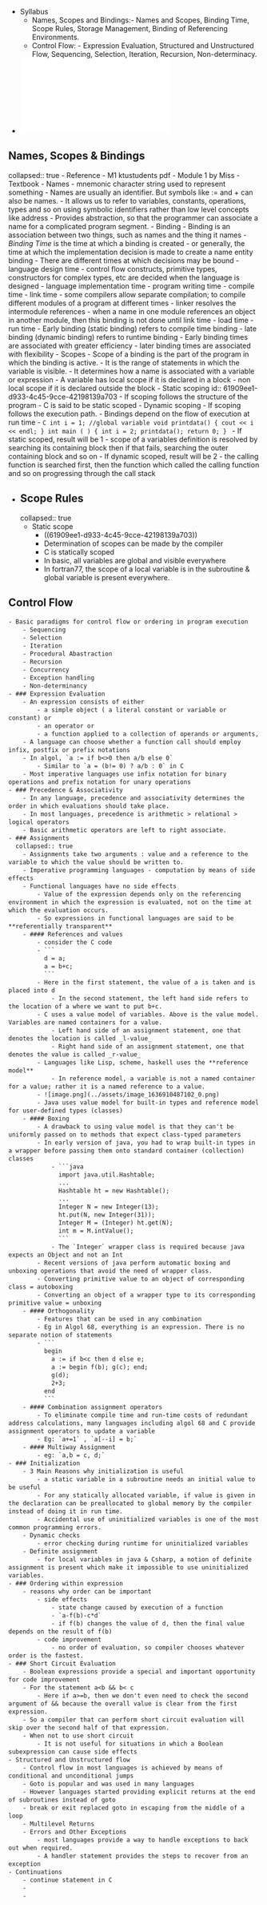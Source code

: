- Syllabus
	- Names, Scopes and Bindings:- Names and Scopes, Binding Time, Scope Rules, Storage Management, Binding of Referencing Environments.
	- Control Flow: - Expression Evaluation, Structured and Unstructured Flow, Sequencing, Selection, Iteration, Recursion, Non-determinacy.
- ![Module 1 by Miss.pdf](../assets/Module_1_by_Miss_1637163385751_0.pdf)
## Names, Scopes & Bindings
collapsed:: true
	- Reference
		- M1 ktustudents pdf
		- Module 1 by Miss
		- Textbook
	- Names
		- mnemonic character string used to represent something
		- Names are usually an identifier. But symbols like := and + can also be names.
		- It allows us to refer to variables, constants, operations, types and so on using symbolic identifiers rather than low level concepts like address
		- Provides abstraction, so that the programmer can associate a name for a complicated program segment.
	- Binding
		- Binding is an association between two things, such as names and the thing it names
		- _Binding Time_ is the time at which a binding is created
			- or generally, the time at which the implementation decision is made to create a name entity binding
		- There are different times at which decisions may be bound
			- language design time
				- control flow constructs, primitive types, constructors for complex types, etc are decided when the language is designed
			- language implementation time
			- program writing time
			- compile time
			- link time
				- some compilers allow separate compilation; to compile different modules of a program at different times
				- linker resolves the intermodule references
				- when a name in one module references an object in another module, then this binding is not done until link time
			- load time
			- run time
		- Early binding (static binding) refers to compile time binding
			- late binding (dynamic binding) refers to runtime binding
		- Early binding times are associated with greater efficiency
			- later binding times are associated with flexibility
	- Scopes
		- Scope of a binding is the part of the program in which the binding is active.
		- It is the range of statements in which the variable is visible.
		- It determines how a name is associated with a variable or expression
		- A variable has local scope if it is declared in a block
		- non local scope if it  is declared outside the block
		- Static scoping
		  id:: 61909ee1-d933-4c45-9cce-42198139a703
			- If scoping follows the structure of the program
			- C is said to be static scoped
		- Dynamic scoping
			- If scoping follows the execution path.
			- Bindings depend on the flow of execution at run time
		- ```C
		  int i = 1; //global variable
		  void printdata()
		  {
		  cout << i << endl;
		  }
		  int main ( )
		  {
		  int i = 2;
		  printdata();
		  return 0;
		  }
		  ```
		- If static scoped, result will be 1
			- scope of a variables definition is resolved by searching its containing block then if that fails, searching the outer containing block and so on
		- If dynamic scoped, result will be 2
			- the calling function is searched first, then the function which called the calling function and so on progressing through the call stack
- ## Scope Rules
  collapsed:: true
	- Static scope
		- ((61909ee1-d933-4c45-9cce-42198139a703))
		- Determination of scopes can be made by the compiler
		- C is statically scoped
		- In basic, all variables are global and visible everywhere
		- In fortran77, the scope of a local variable is in the subroutine & global variable is present everywhere.
## Control Flow
	- Basic paradigms for control flow or ordering in program execution
		- Sequencing
		- Selection
		- Iteration
		- Procedural Abastraction
		- Recursion
		- Concurrency
		- Exception handling
		- Non-determinancy
	- ### Expression Evaluation
		- An expression consists of either
			- a simple object ( a literal constant or variable or constant) or
			- an operator or
			- a function applied to a collection of operands or arguments,
		- A language can choose whether a function call should employ infix, postfix or prefix notations
		- In algol, `a := if b<>0 then a/b else 0`
			- Similar to `a = (b!= 0) ? a/b : 0` in C
		- Most imperative languages use infix notation for binary operations and prefix notation for unary operations
	- ### Precedence & Associativity
		- In any language, precedence and associativity determines the order in which evaluations should take place.
		- In most languages, precedence is arithmetic > relational > logical operators
		- Basic arithmetic operators are left to right associate.
	- ### Assignments
	  collapsed:: true
		- Assignments take two arguments : value and a reference to the variable to which the value should be written to.
		- Imperative programming languages - computation by means of side effects
		- Functional languages have no side effects
			- Value of the expression depends only on the referencing environment in which the expression is evaluated, not on the time at which the evaluation occurs.
			- So expressions in functional languages are said to be **referentially transparent**
		- #### References and values
			- consider the C code
			- ```
			  d = a;
			  a = b+c;
			  ```
			- Here in the first statement, the value of a is taken and is placed into d
				- In the second statement, the left hand side refers to the location of a where we want to put b+c.
			- C uses a value model of variables. Above is the value model. Variables are named containers for a value.
				- Left hand side of an assignment statement, one that denotes the location is called _l-value_
				- Right hand side of an assignment statement, one that denotes the value is called _r-value_
			- Languages like Lisp, scheme, haskell uses the **reference model**
				- In reference model, a variable is not a named container for a value; rather it is a named reference to a value.
			- ![image.png](../assets/image_1636910487102_0.png)
			- Java uses value model for built-in types and reference model for user-defined types (classes)
		- #### Boxing
			- A drawback to using value model is that they can't be uniformly passed on to methods that expect class-typed parameters
			- In early version of java, you had to wrap built-in types in a wrapper before passing them onto standard container (collection) classes
				- ```java
				  import java.util.Hashtable; 
				  ...
				  Hashtable ht = new Hashtable(); 
				  ...
				  Integer N = new Integer(13);
				  ht.put(N, new Integer(31)); 
				  Integer M = (Integer) ht.get(N);
				  int m = M.intValue();
				  ```
				- The `Integer` wrapper class is required because java expects an Object and not an Int
			- Recent versions of java perform automatic boxing and unboxing operations that avoid the need of wrapper class.
			- Converting primitive value to an object of corresponding class = autoboxing
			- Converting an object of a wrapper type to its corresponding primitive value = unboxing
		- #### Orthogonality
			- Features that can be used in any combination
			- Eg in Algol 68, everything is an expression. There is no separate notion of statements
			- ```
			  begin
			  	a := if b<c then d else e;	
			  	a := begin f(b); g(c); end;
			  	g(d);
			  	2+3;
			  end
			  ```
		- #### Combination assignment operators
			- To eliminate compile time and run-time costs of redundant address calculations, many languages including algol 68 and C provide assignment operators to update a variable
			- Eg: `a+=1` , `a[--i] = b;`
		- #### Multiway Assignment
			- eg: `a,b = c, d;`
	- ### Initialization
		- 3 Main Reasons why initialization is useful
			- a static variable in a subroutine needs an initial value to be useful
			- For any statically allocated variable, if value is given in the declaration can be preallocated to global memory by the compiler instead of doing it in run time.
			- Accidental use of uninitialized variables is one of the most common programming errors.
		- Dynamic checks
			- error checking during runtime for uninitialized variables
		- Definite assignment
			- for local variables in java & Csharp, a notion of definite assignment is present which make it impossible to use uninitialized variables.
	- ### Ordering within expression
		- reasons why order can be important
			- side effects
				- state change caused by execution of a function
				- `a-f(b)-c*d`
				- if f(b) changes the value of d, then the final value depends on the result of f(b)
			- code improvement
				- no order of evaluation, so compiler chooses whatever order is the fastest.
	- ### Short Circuit Evaluation
		- Boolean expressions provide a special and important opportunity for code improvement
		- For the statement a<b && b< c
			- Here if a>=b, then we don't even need to check the second argument of && because the overall value is clear from the first expression.
		- So a compiler that can perform short circuit evaluation will skip over the second half of that expression.
		- When not to use short circuit
			- It is not useful for situations in which a Boolean subexpression can cause side effects
	- Structured and Unstructured flow
		- Control flow in most languages is achieved by means of conditional and unconditional jumps
		- Goto is popular and was used in many languages
		- However languages started providing explicit returns at the end of subroutines instead of goto
		- break or exit replaced goto in escaping from the middle of a loop
		- Multilevel Returns
		- Errors and Other Exceptions
			- most languages provide a way to handle exceptions to back out when required.
			- A handler statement provides the steps to recover from an exception
	- Continuations
		- continue statement in C
		-
		-
